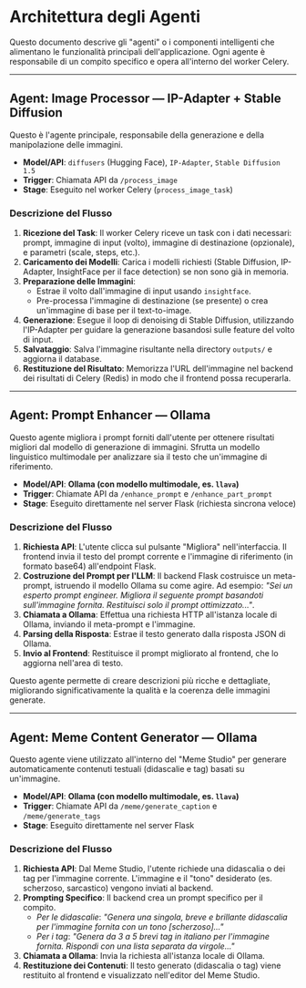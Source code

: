 # Architettura degli Agenti

Questo documento descrive gli "agenti" o i componenti intelligenti che alimentano le funzionalità principali dell'applicazione. Ogni agente è responsabile di un compito specifico e opera all'interno del worker Celery.

---

## Agent: Image Processor — IP-Adapter + Stable Diffusion

Questo è l'agente principale, responsabile della generazione e della manipolazione delle immagini.

-   **Model/API**: `diffusers` (Hugging Face), `IP-Adapter`, `Stable Diffusion 1.5`
-   **Trigger**: Chiamata API da `/process_image`
-   **Stage**: Eseguito nel worker Celery (`process_image_task`)

### Descrizione del Flusso

1.  **Ricezione del Task**: Il worker Celery riceve un task con i dati necessari: prompt, immagine di input (volto), immagine di destinazione (opzionale), e parametri (scale, steps, etc.).
2.  **Caricamento dei Modelli**: Carica i modelli richiesti (Stable Diffusion, IP-Adapter, InsightFace per il face detection) se non sono già in memoria.
3.  **Preparazione delle Immagini**:
    -   Estrae il volto dall'immagine di input usando `insightface`.
    -   Pre-processa l'immagine di destinazione (se presente) o crea un'immagine di base per il text-to-image.
4.  **Generazione**: Esegue il loop di denoising di Stable Diffusion, utilizzando l'IP-Adapter per guidare la generazione basandosi sulle feature del volto di input.
5.  **Salvataggio**: Salva l'immagine risultante nella directory `outputs/` e aggiorna il database.
6.  **Restituzione del Risultato**: Memorizza l'URL dell'immagine nel backend dei risultati di Celery (Redis) in modo che il frontend possa recuperarla.

---

## Agent: Prompt Enhancer — Ollama

Questo agente migliora i prompt forniti dall'utente per ottenere risultati migliori dal modello di generazione di immagini. Sfrutta un modello linguistico multimodale per analizzare sia il testo che un'immagine di riferimento.

-   **Model/API**: **Ollama (con modello multimodale, es. `llava`)**
-   **Trigger**: Chiamate API da `/enhance_prompt` e `/enhance_part_prompt`
-   **Stage**: Eseguito direttamente nel server Flask (richiesta sincrona veloce)

### Descrizione del Flusso

1.  **Richiesta API**: L'utente clicca sul pulsante "Migliora" nell'interfaccia. Il frontend invia il testo del prompt corrente e l'immagine di riferimento (in formato base64) all'endpoint Flask.
2.  **Costruzione del Prompt per l'LLM**: Il backend Flask costruisce un meta-prompt, istruendo il modello Ollama su come agire. Ad esempio: *"Sei un esperto prompt engineer. Migliora il seguente prompt basandoti sull'immagine fornita. Restituisci solo il prompt ottimizzato..."*.
3.  **Chiamata a Ollama**: Effettua una richiesta HTTP all'istanza locale di Ollama, inviando il meta-prompt e l'immagine.
4.  **Parsing della Risposta**: Estrae il testo generato dalla risposta JSON di Ollama.
5.  **Invio al Frontend**: Restituisce il prompt migliorato al frontend, che lo aggiorna nell'area di testo.

Questo agente permette di creare descrizioni più ricche e dettagliate, migliorando significativamente la qualità e la coerenza delle immagini generate.

---

## Agent: Meme Content Generator — Ollama

Questo agente viene utilizzato all'interno del "Meme Studio" per generare automaticamente contenuti testuali (didascalie e tag) basati su un'immagine.

-   **Model/API**: **Ollama (con modello multimodale, es. `llava`)**
-   **Trigger**: Chiamate API da `/meme/generate_caption` e `/meme/generate_tags`
-   **Stage**: Eseguito direttamente nel server Flask

### Descrizione del Flusso

1.  **Richiesta API**: Dal Meme Studio, l'utente richiede una didascalia o dei tag per l'immagine corrente. L'immagine e il "tono" desiderato (es. scherzoso, sarcastico) vengono inviati al backend.
2.  **Prompting Specifico**: Il backend crea un prompt specifico per il compito.
    -   *Per le didascalie*: *"Genera una singola, breve e brillante didascalia per l'immagine fornita con un tono [scherzoso]..."*
    -   *Per i tag*: *"Genera da 3 a 5 brevi tag in italiano per l'immagine fornita. Rispondi con una lista separata da virgole..."*
3.  **Chiamata a Ollama**: Invia la richiesta all'istanza locale di Ollama.
4.  **Restituzione dei Contenuti**: Il testo generato (didascalia o tag) viene restituito al frontend e visualizzato nell'editor del Meme Studio.